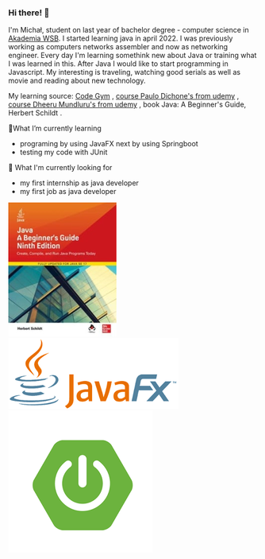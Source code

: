 ### Hi there! 👋

I'm Michał, student on last year of bachelor degree - computer science in <a href="https://wsb.edu.pl/uczelnia/aktualnosci/akademia-wsb-na-podium-rankingu-szkol-wyzszych-perspektywy-2022.html"> Akademia WSB</a>. I started learning java in april 2022. I was previously working as computers networks assembler and now as networking engineer. Every day I'm learning somethink new about Java or training what I was learned in this. After Java I would like to start programming in Javascript. My interesting is traveling, watching good serials as well as movie and reading about new technology.

My learning source: <a href="https://codegym.cc/en"> Code Gym</a> , <a href="https://www.udemy.com/course/the-complete-java-9-masterclass-beginner-to-expert/"> course Paulo Dichone's from udemy</a> , <a href="https://www.udemy.com/course/java-in-depth-become-a-complete-java-engineer/"> course Dheeru Mundluru's from udemy</a> , book Java: A Beginner's Guide, Herbert Schildt .

🌱What I’m currently learning

- programing by using JavaFX next by using Springboot
- testing my code with JUnit

🔭 What I'm currently looking for

- my first internship as java developer
- my first job as java developer

<img src="java-a-beginners-guide-ninth-edition-b-iext116283405.jpg" alt=""> <img src="JavaFX_Logonowe.png" alt="">
<img src="spring2nowy.png" alt="">

<!--
**MichalFrancuz/MichalFrancuz** is a ✨ _special_ ✨ repository because its `README.md` (this file) appears on your GitHub profile.

Here are some ideas to get you started:

- 🔭 I’m currently working on ...
- 🌱 I’m currently learning ...
- 👯 I’m looking to collaborate on ...
- 🤔 I’m looking for help with ...
- 💬 Ask me about ...
- 📫 How to reach me: ...
- 😄 Pronouns: ...
- ⚡ Fun fact: ...
-->
